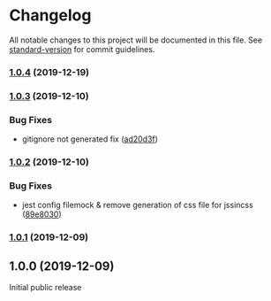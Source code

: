 # Changelog

All notable changes to this project will be documented in this file. See [standard-version](https://github.com/conventional-changelog/standard-version) for commit guidelines.

### [1.0.4](https://github.com/wadehrarshpreet/react-create-library/compare/v1.0.3...v1.0.4) (2019-12-19)

### [1.0.3](https://github.com/wadehrarshpreet/react-create-library/compare/v1.0.2...v1.0.3) (2019-12-10)


### Bug Fixes

* gitignore not generated fix ([ad20d3f](https://github.com/wadehrarshpreet/react-create-library/commit/ad20d3f79fa8297d4fddfd179d7130c5f77c24e1))

### [1.0.2](https://github.com/wadehrarshpreet/react-create-library/compare/v1.0.1...v1.0.2) (2019-12-10)


### Bug Fixes

* jest config filemock & remove generation of css file for jssincss ([89e8030](https://github.com/wadehrarshpreet/react-create-library/commit/89e803099cbc2ea1d0e8c1357b2dd1fc3eb5bbaa))

### [1.0.1](https://github.com/wadehrarshpreet/react-create-library/compare/v1.0.0...v1.0.1) (2019-12-09)

## 1.0.0 (2019-12-09)

Initial public release